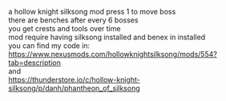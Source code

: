 a hollow knight silksong mod
press 1 to move boss</br>
there are benches after every 6 bosses</br>
you get crests and tools over time</br>
mod require having silksong installed and benex in installed</br>
you can find my code in:</br>
https://www.nexusmods.com/hollowknightsilksong/mods/554?tab=description </br>
and </br>
https://thunderstore.io/c/hollow-knight-silksong/p/danh/phantheon_of_silksong </br>

